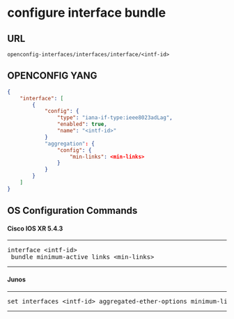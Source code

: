 # configure interface bundle

## URL

```
openconfig-interfaces/interfaces/interface/<intf-id>
```

## OPENCONFIG YANG

```json
{
    "interface": [
        {
            "config": {
                "type": "iana-if-type:ieee8023adLag",
                "enabled": true,
                "name": "<intf-id>"
            }
            "aggregation": {
                "config": {
                    "min-links": <min-links>
                }
            }
        }
    ]
}
```

## OS Configuration Commands

#### Cisco IOS XR 5.4.3

---
<pre>
interface &lt;intf-id&gt;
 bundle minimum-active links &lt;min-links&gt;
</pre>
---

#### Junos

---
<pre>
set interfaces &lt;intf-id&gt; aggregated-ether-options minimum-links &lt;min-links&gt;
</pre>
---
